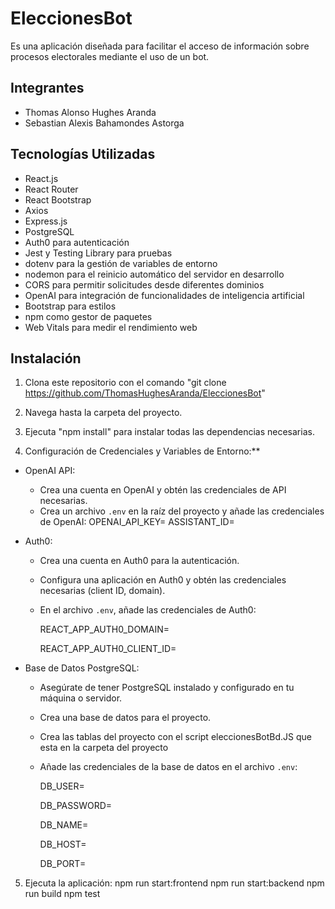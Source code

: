 # EleccionesBot
Es una aplicación diseñada para facilitar el acceso de información sobre procesos electorales mediante el uso de un bot.

## Integrantes
- Thomas Alonso Hughes Aranda
- Sebastian Alexis Bahamondes Astorga

## Tecnologías Utilizadas
- React.js
- React Router
- React Bootstrap
- Axios
- Express.js
- PostgreSQL
- Auth0 para autenticación
- Jest y Testing Library para pruebas
- dotenv para la gestión de variables de entorno
- nodemon para el reinicio automático del servidor en desarrollo
- CORS para permitir solicitudes desde diferentes dominios
- OpenAI para integración de funcionalidades de inteligencia artificial
- Bootstrap para estilos
- npm como gestor de paquetes
- Web Vitals para medir el rendimiento web

## Instalación
1. Clona este repositorio con el comando "git clone https://github.com/ThomasHughesAranda/EleccionesBot" 

2. Navega hasta la carpeta del proyecto.

3. Ejecuta "npm install" para instalar todas las dependencias necesarias.

4. Configuración de Credenciales y Variables de Entorno:**
- OpenAI API:
  - Crea una cuenta en OpenAI y obtén las credenciales de API necesarias.
  - Crea un archivo `.env` en la raíz del proyecto y añade las credenciales de OpenAI:
    OPENAI_API_KEY=
    ASSISTANT_ID=

- Auth0:
  - Crea una cuenta en Auth0 para la autenticación.
  - Configura una aplicación en Auth0 y obtén las credenciales necesarias (client ID, domain).
  - En el archivo `.env`, añade las credenciales de Auth0:
    
    REACT_APP_AUTH0_DOMAIN=
    
    REACT_APP_AUTH0_CLIENT_ID=

- Base de Datos PostgreSQL:
  - Asegúrate de tener PostgreSQL instalado y configurado en tu máquina o servidor.
  - Crea una base de datos para el proyecto.
  - Crea las tablas del proyecto con el script eleccionesBotBd.JS que esta en la carpeta del proyecto
  - Añade las credenciales de la base de datos en el archivo `.env`:


    DB_USER=
    
    DB_PASSWORD=
    
    DB_NAME=
    
    DB_HOST=
    
    DB_PORT=

5. Ejecuta la aplicación:
npm run start:frontend
npm run start:backend
npm run build
npm test

